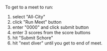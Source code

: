 To get to a meet to run:
  1. select "All-City"
  2. click "Run Meet" button
  3. enter "0000" and click submit button
  4. enter 3 scores from the score buttons
  5. hit "Submit Schore"
  6. hit "next diver" until you get to end of meet.
